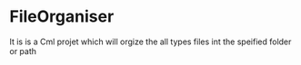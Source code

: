 # FileOrganiser
  It is is a Cml projet which will orgize the all types files int the speified folder or path
